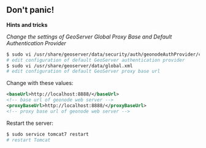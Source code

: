 ## Don't panic!

**Hints and tricks**

*Change the settings of GeoServer Global Proxy Base and Default Authentication Provider*

```bash
$ sudo vi /usr/share/geoserver/data/security/auth/geonodeAuthProvider/config.xml
# edit configuration of default GeoServer authentication provider
$ sudo vi /usr/share/geoserver/data/global.xml
# edit configuration of default GeoServer proxy base url
```

Change with these values:

```xml
<baseUrl>http://localhost:8888/</baseUrl>
<!-- base url of geonode web server -->
<proxyBaseUrl>http://localhost:8888/</proxyBaseUrl>
<!-- proxy base url of geonode web server -->
```

Restart the server:

```bash
$ sudo service tomcat7 restart
# restart Tomcat
```

